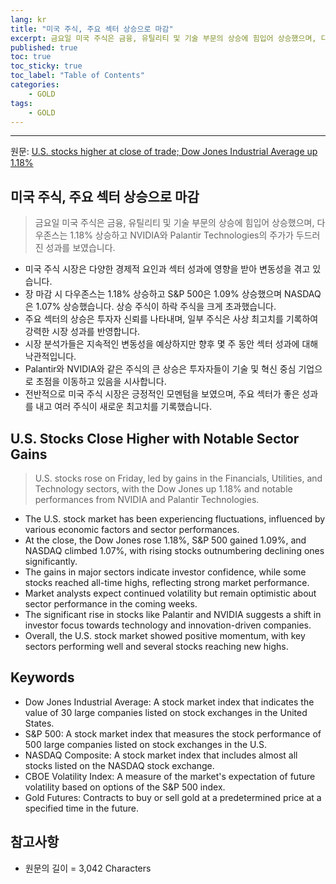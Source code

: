 ```yaml
---
lang: kr
title: "미국 주식, 주요 섹터 상승으로 마감"
excerpt: 금요일 미국 주식은 금융, 유틸리티 및 기술 부문의 상승에 힘입어 상승했으며, 다우존스는 1.18% 상승하고 NVIDIA와 Palantir Technologies의 주가가 두드러진 성과를 보였습니다.
published: true
toc: true
toc_sticky: true
toc_label: "Table of Contents"
categories:
    - GOLD
tags:
    - GOLD
---
```


---

  원문: [U.S. stocks higher at close of trade; Dow Jones Industrial Average up 1.18%](https://www.investing.com/news/stock-market-news/us-stocks-higher-at-close-of-trade-dow-jones-industrial-average-up-118-3785403)

## 미국 주식, 주요 섹터 상승으로 마감

> 금요일 미국 주식은 금융, 유틸리티 및 기술 부문의 상승에 힘입어 상승했으며, 다우존스는 1.18% 상승하고 NVIDIA와 Palantir Technologies의 주가가 두드러진 성과를 보였습니다.


- 미국 주식 시장은 다양한 경제적 요인과 섹터 성과에 영향을 받아 변동성을 겪고 있습니다.
- 장 마감 시 다우존스는 1.18% 상승하고 S&P 500은 1.09% 상승했으며 NASDAQ은 1.07% 상승했습니다. 상승 주식이 하락 주식을 크게 초과했습니다.
- 주요 섹터의 상승은 투자자 신뢰를 나타내며, 일부 주식은 사상 최고치를 기록하여 강력한 시장 성과를 반영합니다.
- 시장 분석가들은 지속적인 변동성을 예상하지만 향후 몇 주 동안 섹터 성과에 대해 낙관적입니다.
- Palantir와 NVIDIA와 같은 주식의 큰 상승은 투자자들이 기술 및 혁신 중심 기업으로 초점을 이동하고 있음을 시사합니다.
- 전반적으로 미국 주식 시장은 긍정적인 모멘텀을 보였으며, 주요 섹터가 좋은 성과를 내고 여러 주식이 새로운 최고치를 기록했습니다.

## U.S. Stocks Close Higher with Notable Sector Gains

> U.S. stocks rose on Friday, led by gains in the Financials, Utilities, and Technology sectors, with the Dow Jones up 1.18% and notable performances from NVIDIA and Palantir Technologies.


- The U.S. stock market has been experiencing fluctuations, influenced by various economic factors and sector performances.
- At the close, the Dow Jones rose 1.18%, S&P 500 gained 1.09%, and NASDAQ climbed 1.07%, with rising stocks outnumbering declining ones significantly.
- The gains in major sectors indicate investor confidence, while some stocks reached all-time highs, reflecting strong market performance.
- Market analysts expect continued volatility but remain optimistic about sector performance in the coming weeks.
- The significant rise in stocks like Palantir and NVIDIA suggests a shift in investor focus towards technology and innovation-driven companies.
- Overall, the U.S. stock market showed positive momentum, with key sectors performing well and several stocks reaching new highs.

## Keywords

- Dow Jones Industrial Average: A stock market index that indicates the value of 30 large companies listed on stock exchanges in the United States.
- S&P 500: A stock market index that measures the stock performance of 500 large companies listed on stock exchanges in the U.S.
- NASDAQ Composite: A stock market index that includes almost all stocks listed on the NASDAQ stock exchange.
- CBOE Volatility Index: A measure of the market's expectation of future volatility based on options of the S&P 500 index.
- Gold Futures: Contracts to buy or sell gold at a predetermined price at a specified time in the future.

## 참고사항

- 원문의 길이 = 3,042 Characters

